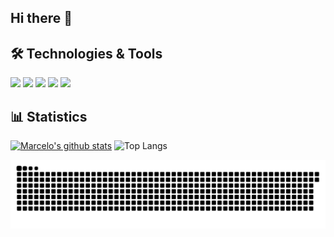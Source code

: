 ## Hi there 👋

## 🛠️ Technologies & Tools
![](https://img.shields.io/badge/Code-PHP-informational?style=flat&color=informational&logo=php)
![](https://img.shields.io/badge/Code-JavaScript-informational?style=flat&color=informational&logo=javascript)
![](https://img.shields.io/badge/Code-React-informational?style=flat&color=informational&logo=react)
![](https://img.shields.io/badge/Code-TypeScript-informational?style=flat&color=informational%logo=typescript)
![](https://img.shields.io/badge/Code-Node-informational?style=flat&color=informational&logo=node.js)


## 📊 Statistics
[![Marcelo's github stats](https://github-readme-stats.vercel.app/api?username=K0rosu&theme=dark&count_private=true)](https://github.com/anuraghazra/github-readme-stats)
![Top Langs](https://github-readme-stats.vercel.app/api/top-langs/?username=K0rosu&layout=compact&theme=transparent) 

![snake gif](https://github.com/K0rosu/K0rosu/blob/output/github-contribution-grid-snake.svg)

<!--
**K0rosu/K0rosu** is a ✨ _special_ ✨ repository because its `README.md` (this file) appears on your GitHub profile.

Here are some ideas to get you started:

- 🔭 I’m currently working on ...
- 🌱 I’m currently learning ...
- 👯 I’m looking to collaborate on ...
- 🤔 I’m looking for help with ...
- 💬 Ask me about ...
- 📫 How to reach me: ...
- 😄 Pronouns: ...
- ⚡ Fun fact: ...
-->
